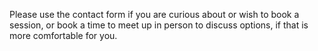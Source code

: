Please use the contact form if you are curious about or wish to book a session, or book a time to meet up in person to discuss options, if that is more comfortable for you.

